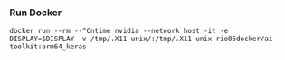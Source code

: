 ### Run Docker 

```console
docker run --rm --^Cntime nvidia --network host -it -e DISPLAY=$DISPLAY -v /tmp/.X11-unix/:/tmp/.X11-unix rio05docker/ai-toolkit:arm64_keras
```